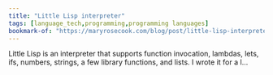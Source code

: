 ```yaml
---
title: "Little Lisp interpreter"
tags: [language_tech,programming,programming languages]
bookmark-of: "https://maryrosecook.com/blog/post/little-lisp-interpreter"
---
```

Little Lisp is an interpreter that supports function invocation, lambdas, lets, ifs, numbers, strings, a few library functions, and lists. I wrote it for a l...